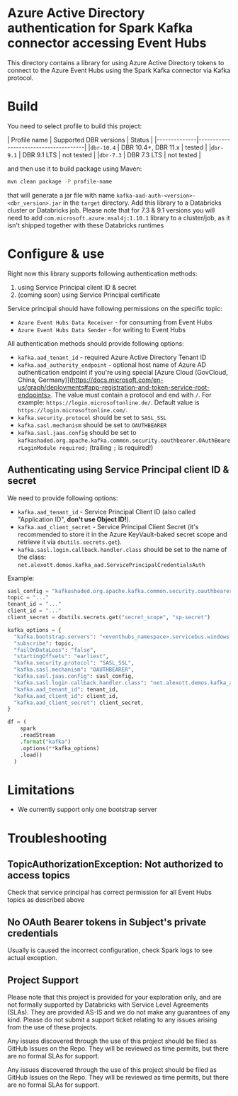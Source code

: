# Azure Active Directory authentication for Spark Kafka connector accessing Event Hubs

This directory contains a library for using Azure Active Directory tokens to connect to the Azure Event Hubs using the Spark Kafka connector via Kafka protocol.

# Build

You need to select profile to build this project:

| Profile name | Supported DBR versions  | Status     |
|--------------|--------------------------------------|
|`dbr-10.4`    | DBR 10.4+, DBR 11.x     | tested     |
|`dbr-9.1`     | DBR 9.1 LTS             | not tested |
|`dbr-7.3`     | DBR 7.3 LTS             | not tested |


and then use it to build package using Maven:

```sh
mvn clean package -P profile-name
```

that will generate a jar file with name `kafka-aad-auth-<version>-<dbr_version>.jar` in the `target` directory. Add this library to a Databricks cluster or Databricks job.  Please note that for 7.3 & 9.1 versions you will need to add `com.microsoft.azure:msal4j:1.10.1` library to a cluster/job, as it isn't shipped together with these Databricks runtimes

# Configure & use

Right now this library supports following authentication methods:

1. using Service Principal client ID & secret
1. (coming soon) using Service Principal certificate

Service principal should have following permissions on the specific topic:

* `Azure Event Hubs Data Receiver` - for consuming from Event Hubs
* `Azure Event Hubs Data Sender` - for writing to Event Hubs

All authentication methods should provide following options:

* `kafka.aad_tenant_id` - required Azure Active Directory Tenant ID
* `kafka.aad_authority_endpoint` - optional host name of Azure AD authentication endpoint if you're using special [Azure Cloud (GovCloud, China, Germany)](https://docs.microsoft.com/en-us/graph/deployments#app-registration-and-token-service-root-endpoints>. The value must contain a protocol and end with `/`. For example: `https://login.microsoftonline.de/`.  Default value is `https://login.microsoftonline.com/`.
* `kafka.security.protocol` should be set to `SASL_SSL`
* `kafka.sasl.mechanism` should be set to `OAUTHBEARER`
* `kafka.sasl.jaas.config` should be set to `kafkashaded.org.apache.kafka.common.security.oauthbearer.OAuthBearerLoginModule required;` (trailing `;` is required!)


## Authenticating using Service Principal client ID & secret

We need to provide following options:

* `kafka.aad_tenant_id` - Service Principal Client ID (also called "Application ID", **don't use Object ID!**).
* `kafka.aad_client_secret` - Service Principal Client Secret (it's recommended to store it in the Azure KeyVault-baked secret scope and retrieve it via `dbutils.secrets.get`).
* `kafka.sasl.login.callback.handler.class` should be set to the name of the class: `net.alexott.demos.kafka_aad.ServicePrincipalCredentialsAuth`

Example:

```python
sasl_config = "kafkashaded.org.apache.kafka.common.security.oauthbearer.OAuthBearerLoginModule required;"
topic = "..."
tenant_id = "..."
client_id = "..."
client_secret = dbutils.secrets.get("secret_scope", "sp-secret")

kafka_options = {
  "kafka.bootstrap.servers": "<eventhubs_namespace>.servicebus.windows.net:9093",
  "subscribe": topic,
  "failOnDataLoss": "false",
  "startingOffsets": "earliest",
  "kafka.security.protocol": "SASL_SSL",
  "kafka.sasl.mechanism": "OAUTHBEARER", 
  "kafka.sasl.jaas.config": sasl_config,
  "kafka.sasl.login.callback.handler.class": "net.alexott.demos.kafka_aad.ServicePrincipalCredentialsAuth",
  "kafka.aad_tenant_id": tenant_id,
  "kafka.aad_client_id": client_id,
  "kafka.aad_client_secret": client_secret,
}

df = (
    spark 
    .readStream
    .format("kafka") 
    .options(**kafka_options)
    .load()
  )
```

# Limitations

* We currently support only one bootstrap server


# Troubleshooting

## TopicAuthorizationException: Not authorized to access topics

Check that service principal has correct permission for all Event Hubs topics as described above

## No OAuth Bearer tokens in Subject's private credentials

Usually is caused the incorrect configuration, check Spark logs to see actual exception.


## Project Support

Please note that this project is provided for your exploration only, and are not formally supported by Databricks with Service Level Agreements (SLAs).  They are provided AS-IS and we do not make any guarantees of any kind.  Please do not submit a support ticket relating to any issues arising from the use of these projects.

Any issues discovered through the use of this project should be filed as GitHub Issues on the Repo.  They will be reviewed as time permits, but there are no formal SLAs for support.

Any issues discovered through the use of this project should be filed as GitHub Issues on the Repo.  They will be reviewed as time permits, but there are no formal SLAs for support.
